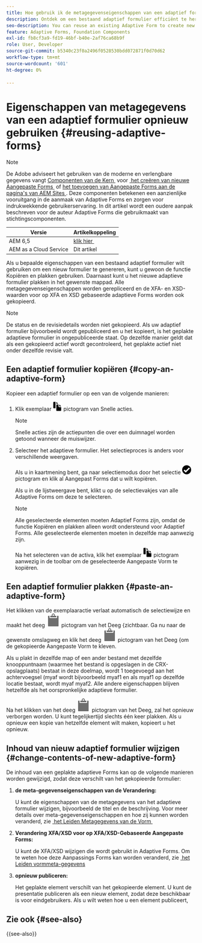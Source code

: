```yaml
---
title: Hoe gebruik ik de metagegevenseigenschappen van een adaptief formulier opnieuw?
description: Ontdek om een bestaand adaptief formulier efficiënt te hergebruiken om een nieuw formulier te maken.
seo-description: You can reuse an existing Adaptive Form to create new Adaptive Forms.
feature: Adaptive Forms, Foundation Components
exl-id: fb8cf3a9-fd19-46bf-b40e-2af76ca68b9f
role: User, Developer
source-git-commit: b5340c23f0a2496f0528530bdd072871f0d70d62
workflow-type: tm+mt
source-wordcount: '601'
ht-degree: 0%

---
```


# Eigenschappen van metagegevens van een adaptief formulier opnieuw gebruiken {#reusing-adaptive-forms}

>[!NOTE]
>
> De Adobe adviseert het gebruiken van de moderne en verlengbare gegevens vangt [&#x200B; Componenten van de Kern &#x200B;](https://experienceleague.adobe.com/docs/experience-manager-core-components/using/adaptive-forms/introduction.html?lang=nl-NL) voor [&#x200B; het creëren van nieuwe Aangepaste Forms &#x200B;](/help/forms/creating-adaptive-form-core-components.md) of [&#x200B; het toevoegen van Aangepaste Forms aan de pagina&#39;s van AEM Sites &#x200B;](/help/forms/create-or-add-an-adaptive-form-to-aem-sites-page.md). Deze componenten betekenen een aanzienlijke vooruitgang in de aanmaak van Adaptive Forms en zorgen voor indrukwekkende gebruikerservaring. In dit artikel wordt een oudere aanpak beschreven voor de auteur Adaptive Forms die gebruikmaakt van stichtingscomponenten.


| Versie | Artikelkoppeling |
| -------- | ---------------------------- |
| AEM 6,5 | [&#x200B; klik hier &#x200B;](https://experienceleague.adobe.com/docs/experience-manager-65/forms/adaptive-forms-basic-authoring/reusing-adaptive-forms.html?lang=nl-NL) |
| AEM as a Cloud Service | Dit artikel |

Als u bepaalde eigenschappen van een bestaand adaptief formulier wilt gebruiken om een nieuw formulier te genereren, kunt u gewoon de functie Kopiëren en plakken gebruiken. Daarnaast kunt u het nieuwe adaptieve formulier plakken in het gewenste mappad. Alle metagegevenseigenschappen worden gerepliceerd en de XFA- en XSD-waarden voor op XFA en XSD gebaseerde adaptieve Forms worden ook gekopieerd.

>[!NOTE]
>
>De status en de revisiedetails worden niet gekopieerd. Als uw adaptief formulier bijvoorbeeld wordt gepubliceerd en u het kopieert, is het geplakte adaptieve formulier in ongepubliceerde staat. Op dezelfde manier geldt dat als een gekopieerd actief wordt gecontroleerd, het geplakte actief niet onder dezelfde revisie valt.

## Een adaptief formulier kopiëren {#copy-an-adaptive-form}

Kopieer een adaptief formulier op een van de volgende manieren:

1. Klik exemplaar ![&#x200B; aem6forms_copy &#x200B;](assets/aem6forms_copy.png) pictogram van Snelle acties.

   >[!NOTE]
   >
   >Snelle acties zijn de actiepunten die over een duimnagel worden getoond wanneer de muiswijzer.

1. Selecteer het adaptieve formulier. Het selectieproces is anders voor verschillende weergaven.

   Als u in kaartmening bent, ga naar selectiemodus door het selectie ![&#x200B; te klikken aem6forms_check-circle &#x200B;](assets/aem6forms_check-circle.png) pictogram en klik al Aangepast Forms dat u wilt kopiëren.

   Als u in de lijstweergave bent, klikt u op de selectievakjes van alle Adaptive Forms om deze te selecteren.

   >[!NOTE]
   >
   >Alle geselecteerde elementen moeten Adaptief Forms zijn, omdat de functie Kopiëren en plakken alleen wordt ondersteund voor Adaptief Forms. Alle geselecteerde elementen moeten in dezelfde map aanwezig zijn.

   Na het selecteren van de activa, klik het exemplaar ![&#x200B; aem6forms_copy &#x200B;](assets/aem6forms_copy.png) pictogram aanwezig in de toolbar om de geselecteerde Aangepaste Vorm te kopiëren.

## Een adaptief formulier plakken {#paste-an-adaptive-form}

Het klikken van de exemplaaractie verlaat automatisch de selectiewijze en maakt het deeg ![&#128279;](assets/Smock_Paste_18_N.svg) pictogram van het Deeg  &lbrace;zichtbaar. Ga nu naar de gewenste omslagweg en klik het deeg ![&#x200B; &#x200B;](assets/Smock_Paste_18_N.svg) pictogram van het Deeg &lbrace;om de gekopieerde Aangepaste Vorm te kleven.

Als u plakt in dezelfde map of een ander bestand met dezelfde knooppuntnaam (waarmee het bestand is opgeslagen in de CRX-opslagplaats) bestaat in deze doelmap, wordt 1 toegevoegd aan het achtervoegsel (myaf wordt bijvoorbeeld myaf1 en als myaf1 op dezelfde locatie bestaat, wordt myaf myaf2. Alle andere eigenschappen blijven hetzelfde als het oorspronkelijke adaptieve formulier.

Na het klikken van het deeg ![&#x200B; &#x200B;](assets/Smock_Paste_18_N.svg) pictogram van het Deeg, zal het opnieuw verborgen worden. U kunt tegelijkertijd slechts één keer plakken. Als u opnieuw een kopie van hetzelfde element wilt maken, kopieert u het opnieuw.

## Inhoud van nieuw adaptief formulier wijzigen {#change-contents-of-new-adaptive-form}

De inhoud van een geplakte adaptieve Forms kan op de volgende manieren worden gewijzigd, zodat deze verschilt van het gekopieerde formulier:

1. **de meta-gegevenseigenschappen van de Verandering:**

   U kunt de eigenschappen van de metagegevens van het adaptieve formulier wijzigen, bijvoorbeeld de titel en de beschrijving. Voor meer details over meta-gegevenseigenschappen en hoe zij kunnen worden veranderd, zie [&#x200B; het Leiden Metagegevens van de Vorm &#x200B;](manage-form-metadata.md)

1. **Verandering XFA/XSD voor op XFA/XSD-Gebaseerde Aangepaste Forms:**

   U kunt de XFA/XSD wijzigen die wordt gebruikt in Adaptive Forms. Om te weten hoe deze Aanpassings Forms kan worden veranderd, zie [&#x200B; het Leiden vormmeta-gegevens &#x200B;](manage-form-metadata.md)

1. **opnieuw publiceren:**

   Het geplakte element verschilt van het gekopieerde element. U kunt de presentatie publiceren als een nieuw element, zodat deze beschikbaar is voor eindgebruikers. Als u wilt weten hoe u een element publiceert, <!-- see [Publishing and unpublishing forms](publishing-unpublishing-forms.md) -->


## Zie ook {#see-also}

{{see-also}}